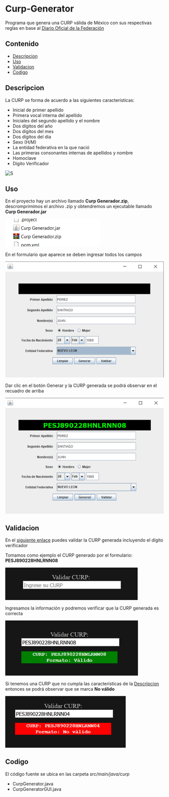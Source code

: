 # Curp-Generator

Programa que genera una CURP válida de México con sus respectivas reglas en base al [Diario Oficial de la Federación](https://www.dof.gob.mx/nota_detalle.php?codigo=5526717&fecha=18/06/2018)

## Contenido

- [Descripcion](#descripcion)
- [Uso](#uso)
- [Validacion](#validacion)
- [Codigo](#codigo)

## Descripcion

La CURP se forma de acuerdo a las siguientes características:

- Inicial de primer apellido
- Primera vocal interna del apellido
- Iniciales del segundo apellido y el nombre
- Dos dígitos del año
- Dos dígitos del mes
- Dos dígitos del dia
- Sexo (H/M)
- La entidad federativa en la que nació
- Las primeras consonantes internas de apellidos y nombre 
- Homoclave
- Dígito Verificador

![S](https://i.stack.imgur.com/1P3J9.gif)

## Uso

En el proyecto hay un archivo llamado __Curp Generador.zip__, descromprimimos el archivo .zip y obtendremos un ejecutable llamado __Curp Generador.jar__

![Curp](img/CURP_comprimido.png) 

En el formulario que aparece se deben ingresar todos los campos 

![Formulario Vacío](img/CURP_formulario.png)

Dar clic en el botón Generar y la CURP generada se podrá observar en el recuadro de arriba

![Formulario lleno](img/CURP_formulario_lleno.png)

## Validacion

En el [siguiente enlace](https://361253.playcode.io/) puedes validar la CURP generada incluyendo el dígito verificador

Tomamos como ejemplo el CURP generado por el formulario: __PESJ890228HNLRNN08__

![Validación Vacío](img/CURP_validador.png)

Ingresamos la información y podremos verificar que la CURP generada es correcta

![Validación True](img/CURP_validador_true.png)

Si tenemos una CURP que no cumpla las características de la [Descripcion](#descripcion) entonces se podrá observar que se marca __No válido__

![Validación True](img/CURP_validador_false.png)

## Codigo

El código fuente se ubica en las carpeta *src/main/java/curp*

- CurpGenerator.java
- CurpGeneratorGUI.java 
